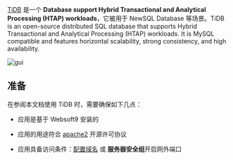 [TiDB](https://github.com/pingcap/tidb) 是一个 **Database support Hybrid Transactional and Analytical Processing (HTAP) workloads**，它被用于 NewSQL Database  等场景。TiDB is an open-source distributed SQL database that supports Hybrid Transactional and Analytical Processing (HTAP) workloads. It is MySQL compatible and features horizontal scalability, strong consistency, and high availability.


![gui](https://libs.websoft9.com/Websoft9/DocsPicture/zh/tidb/tidb-gui-websoft9.png)


## 准备

在参阅本文档使用 TiDB 时，需要确保如下几点：

- 应用是基于 Websoft9 安装的

- 应用的用途符合 [apache2](https://opensource.org/licenses/Apache-2.0) 开源许可协议

- 应用具备访问条件：[配置域名](./guide/appsetdomain) 或 **服务器安全组**开启网外端口